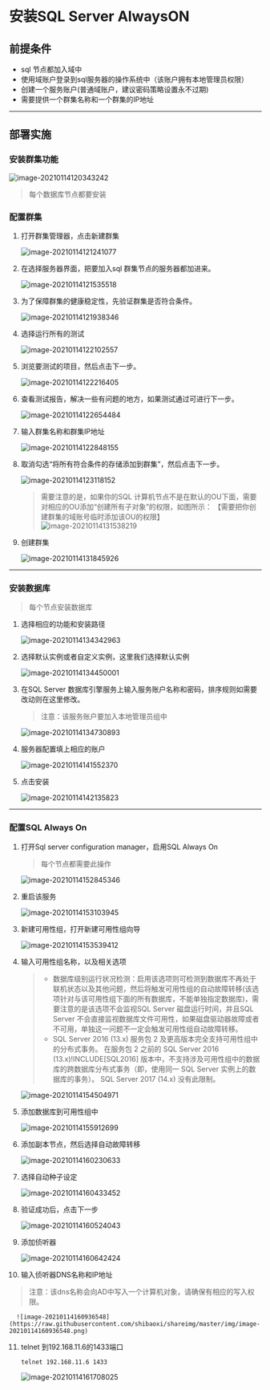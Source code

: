 # 安装SQL Server AlwaysON

## 前提条件

* sql 节点都加入域中
* 使用域账户登录到sql服务器的操作系统中（该账户拥有本地管理员权限）
* 创建一个服务账户(普通域账户，建议密码策略设置永不过期)
* 需要提供一个群集名称和一个群集的IP地址

---

## 部署实施

### 安装群集功能

​![image-20210114120343242](https://raw.githubusercontent.com/shibaoxi/shareimg/master/img/image-20210114120343242.png)

> 每个数据库节点都要安装

### 配置群集

1. 打开群集管理器，点击新建群集

    ![image-20210114121241077](https://raw.githubusercontent.com/shibaoxi/shareimg/master/img/image-20210114121241077.png)

2. 在选择服务器界面，把要加入sql 群集节点的服务器都加进来。

   ![image-20210114121535518](https://raw.githubusercontent.com/shibaoxi/shareimg/master/img/image-20210114121535518.png)

3. 为了保障群集的健康稳定性，先验证群集是否符合条件。

   ![image-20210114121938346](https://raw.githubusercontent.com/shibaoxi/shareimg/master/img/image-20210114121938346.png)

4. 选择运行所有的测试

   ![image-20210114122102557](https://raw.githubusercontent.com/shibaoxi/shareimg/master/img/image-20210114122102557.png)

5. 浏览要测试的项目，然后点击下一步。

   ![image-20210114122216405](https://raw.githubusercontent.com/shibaoxi/shareimg/master/img/image-20210114122216405.png)

6. 查看测试报告，解决一些有问题的地方，如果测试通过可进行下一步。

   ![image-20210114122654484](https://raw.githubusercontent.com/shibaoxi/shareimg/master/img/image-20210114122654484.png)

7. 输入群集名称和群集IP地址

   ![image-20210114122848155](https://raw.githubusercontent.com/shibaoxi/shareimg/master/img/image-20210114122848155.png)

8. 取消勾选“将所有符合条件的存储添加到群集”，然后点击下一步。

   ![image-20210114123118152](https://raw.githubusercontent.com/shibaoxi/shareimg/master/img/image-20210114123118152.png)

   > 需要注意的是，如果你的SQL 计算机节点不是在默认的OU下面，需要对相应的OU添加“创建所有子对象”的权限，如图所示：
   > 【需要把你创建群集的域账号临时添加该OU的权限】
   > ![image-20210114131538219](https://raw.githubusercontent.com/shibaoxi/shareimg/master/img/image-20210114131538219.png)

9. 创建群集

   ![image-20210114131845926](https://raw.githubusercontent.com/shibaoxi/shareimg/master/img/image-20210114131845926.png)

---

### 安装数据库

> 每个节点安装数据库

1. 选择相应的功能和安装路径

   ![image-20210114134342963](https://raw.githubusercontent.com/shibaoxi/shareimg/master/img/image-20210114134342963.png)

2. 选择默认实例或者自定义实例，这里我们选择默认实例

   ![image-20210114134450001](https://raw.githubusercontent.com/shibaoxi/shareimg/master/img/image-20210114134450001.png)

3. 在SQL Server 数据库引擎服务上输入服务账户名称和密码，排序规则如需要改动则在这里修改。

   > 注意：该服务账户要加入本地管理员组中

   ![image-20210114134730893](https://raw.githubusercontent.com/shibaoxi/shareimg/master/img/image-20210114134730893.png)

4. 服务器配置填上相应的账户

   ![image-20210114141552370](https://raw.githubusercontent.com/shibaoxi/shareimg/master/img/image-20210114141552370.png)

5. 点击安装

   ![image-20210114142135823](https://raw.githubusercontent.com/shibaoxi/shareimg/master/img/image-20210114142135823.png)

---

### 配置SQL Always On

1. 打开Sql server configuration manager，启用SQL Always On

   > 每个节点都需要此操作

   ![image-20210114152845346](https://raw.githubusercontent.com/shibaoxi/shareimg/master/img/image-20210114152845346.png)

2. 重启该服务

   ![image-20210114153103945](https://raw.githubusercontent.com/shibaoxi/shareimg/master/img/image-20210114153103945.png)

3. 新建可用性组，打开新建可用性组向导

   ![image-20210114153539412](https://raw.githubusercontent.com/shibaoxi/shareimg/master/img/image-20210114153539412.png)

4. 输入可用性组名称，以及相关选项

   > * 数据库级别运行状况检测：启用该选项则可检测到数据库不再处于联机状态以及其他问题，然后将触发可用性组的自动故障转移(该选项针对与该可用性组下面的所有数据库，不能单独指定数据库)，需要注意的是该选项不会监视SQL Server 磁盘运行时间，并且SQL Server 不会直接监视数据库文件可用性，如果磁盘驱动器故障或者不可用，单独这一问题不一定会触发可用性组自动故障转移。
   > * SQL Server 2016 (13.x) 服务包 2 及更高版本完全支持可用性组中的分布式事务。 在服务包 2 之前的 SQL Server 2016 (13.x)!INCLUDE[SQL2016] 版本中，不支持涉及可用性组中的数据库的跨数据库分布式事务（即，使用同一 SQL Server 实例上的数据库的事务）。 SQL Server 2017 (14.x) 没有此限制。

   ![image-20210114154504971](https://raw.githubusercontent.com/shibaoxi/shareimg/master/img/image-20210114154504971.png)

5. 添加数据库到可用性组中

   ![image-20210114155912699](https://raw.githubusercontent.com/shibaoxi/shareimg/master/img/image-20210114155912699.png)

6. 添加副本节点，然后选择自动故障转移

   ![image-20210114160230633](https://raw.githubusercontent.com/shibaoxi/shareimg/master/img/image-20210114160230633.png)

7. 选择自动种子设定

   ![image-20210114160433452](https://raw.githubusercontent.com/shibaoxi/shareimg/master/img/image-20210114160433452.png)

8. 验证成功后，点击下一步

   ![image-20210114160524043](https://raw.githubusercontent.com/shibaoxi/shareimg/master/img/image-20210114160524043.png)

9. 添加侦听器

   ![image-20210114160642424](https://raw.githubusercontent.com/shibaoxi/shareimg/master/img/image-20210114160642424.png)

10. 输入侦听器DNS名称和IP地址

   > 注意：该dns名称会向AD中写入一个计算机对象，请确保有相应的写入权限。

      ![image-20210114160936548](https://raw.githubusercontent.com/shibaoxi/shareimg/master/img/image-20210114160936548.png)

11. telnet 到192.168.11.6的1433端口

      ``` telnet 192.168.11.6 1433 ```

      ![image-20210114161708025](https://raw.githubusercontent.com/shibaoxi/shareimg/master/img/image-20210114161708025.png)

